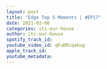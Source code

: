 ```yaml
---
layout: post
title: "Edge Top 5 Moments | #EP17"
date: 2021-02-06
categories: its-our-house
author: its-our-house
spotify_track_id: 
youtube_video_id: qFuDRcqakug
apple_track_id: 
youtube_metadata: 
---
```

